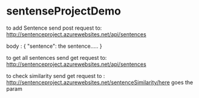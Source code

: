 # sentenseProjectDemo

to add Sentence send post request to:
http://sentenceproject.azurewebsites.net/api/sentences

body :
{
    "sentence": the sentence.....
}

to get all sentences send get request to:
http://sentenceproject.azurewebsites.net/api/sentences


to check similarity send get request to :
http://sentenceproject.azurewebsites.net/sentenceSimilarity/here goes the param



